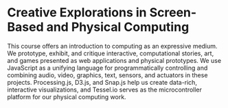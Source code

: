 # Creative Explorations in Screen-Based and Physical Computing

This course offers an introduction to computing as an expressive medium. We prototype, exhibit, and critique interactive, computational stories, art, and games presented as web applications and physical prototypes. We use JavaScript as a unifying language for programmatically controlling and combining audio, video, graphics, text, sensors, and actuators in these projects. Processing.js, D3.js, and Snap.js help us create data-rich, interactive visualizations, and Tessel.io serves as the microcontroller platform for our physical computing work.
